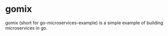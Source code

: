 # gomix

gomix (short for go-microservices-example) is a simple example of building microservices in go. 
